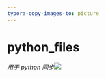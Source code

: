 ```yaml
---
typora-copy-images-to: picture
---
```


# python_files

###### 用于 python [同步](https://github.com/NiNG-XiAOYUAN/python/blob/main/picture/230259hfkew67ed8a2piyc.png?raw=true)![](C:\Users\CENTE\Desktop\python\python\picture\230259hfkew67ed8a2piyc.png)

